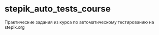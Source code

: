 # stepik_auto_tests_course
Практические задания из курса по автоматическому тестированию на stepik.org
